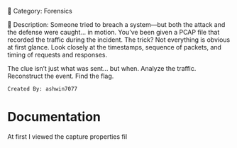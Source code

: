 📁 Category: Forensics

🧠 Description:
Someone tried to breach a system—but both the attack and the defense were caught... in motion. You’ve been given a PCAP file that recorded the traffic during the incident. The trick? Not everything is obvious at first glance. Look closely at the timestamps, sequence of packets, and timing of requests and responses.

The clue isn’t just what was sent… but when. Analyze the traffic. Reconstruct the event. Find the flag.

`Created By: ashwin7077`

# Documentation
At first I viewed the capture properties fil